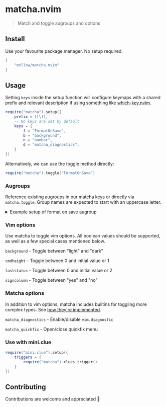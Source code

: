 # matcha.nvim

> Match and toggle augroups and options

## Install

Use your favourite package manager. No setup required.

```lua
{
	"mvllow/matcha.nvim"
}
```

## Usage

Setting `keys` inside the setup function will configure keymaps with a shared prefix and relevant description if using something like [which-key.nvim](https://github.com/folke/which-key.nvim).

```lua
require("matcha").setup({
	prefix = [[\]],
	-- No keys are set by default
	keys = {
		f = "FormatOnSave",
		b = "background",
		n = "number",
		d = "matcha_diagnostics",
	}
})
```

Alternatively, we can use the toggle method directly:

```lua
require("matcha").toggle("FormatOnSave")
```

### Augroups

Reference existing augroups in our matcha keys or directly via `matcha.toggle`. Group names are expected to start with an uppercase letter.

<details>

<summary>Example setup of format on save augroup</summary>

<br />

```lua
local formatting = vim.api.nvim_create_augroup("FormatOnSave", {})
vim.api.nvim_clear_autocmds({ group = formatting })
vim.api.nvim_create_autocmd("BufWritePre", {
	group = formatting,
	callback = function()
		vim.lsp.buf.format()
	end,
})

-- Assign a key in the matcha setup
require("matcha").setup({
	keys = {
		f = "FormatOnSave"
	},
})

-- Or toggle directly
require("matcha").toggle("FormatOnSave")
```

</details>

### Vim options

Use matcha to toggle vim options. All boolean values should be supported, as well as a few special cases mentioned below.

`background` - Toggle between "light" and "dark"

`cmdheight` - Toggle between 0 and initial value or 1

`laststatus` - Toggle between 0 and initial value or 2

`signcolumn` - Toggle between "yes" and "no"

### Matcha options

In addition to vim options, matcha includes builtins for toggling more complex types. See [how they're implemented](/lua/matcha/handlers/builtins.lua).

`matcha_diagnostics` - Enable/disable `vim.diagnostic`

`matcha_quickfix` - Open/close quickfix menu

### Use with mini.clue

```lua
require("mini.clue").setup({
	triggers = {
		require("matcha").clues_trigger()
	}
})
```

## Contributing

Contributions are welcome and appreciated 💜
